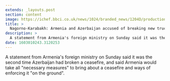 ```yaml
--- 
extends: _layouts.post 
section: content 
image: https://ichef.bbci.co.uk/news/1024/branded_news/1204D/production/_114950837_9c041f95-c992-463b-8204-61eef17368f4.jpg 
title: > 
  Nagorno-Karabakh: Armenia and Azerbaijan accused of breaking new truce 
description: > 
  A statement from Armenia's foreign ministry on Sunday said it was the second time Azerbaijan had broken a ceasefire, and said Armenia would take all "necessary measures" to bring about a ceasefire and ways of enforcing it "on the ground". 
date: 1603010243.3120253 
--- 
```

A statement from Armenia's foreign ministry on Sunday said it was the second time Azerbaijan had broken a ceasefire, and said Armenia would take all "necessary measures" to bring about a ceasefire and ways of enforcing it "on the ground".